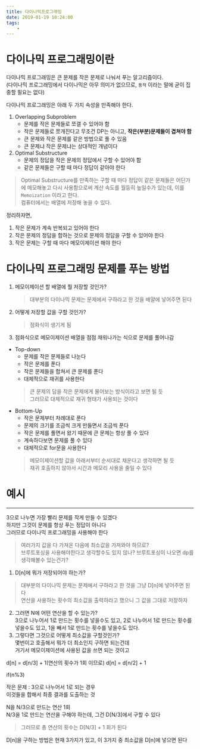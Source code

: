 ```yaml
---
title: 다이나믹프로그래밍
date: 2019-01-19 10:24:00
tags:
    - 
---
```


# 다이나믹 프로그래밍이란  
다이나믹 프로그래밍은 큰 문제를 작은 문제로 나눠서 푸는 알고리즘이다.  
(다이나믹 프로그래밍에서 다이나믹은 아무 의미가 없으므로, `동적` 이라는 말에 굳이 집중할 필요는 없다)  

다이나믹 프로그래밍은 아래 두 가지 속성을 만족해야 한다.  
1. Overlapping Subproblem  
    - 문제를 작은 문제들로 쪼갤 수 있어야 함    
    - 작은 문제들로 쪼개진다고 무조건 DP는 아니고, **작은(부분)문제들이 겹쳐야 함**  
    - 큰 문제와 작은 문제를 같은 방법으로 풀 수 있음  
    - 큰 문제냐 작은 문제냐는 상대적인 개념이다  
2. Optimal Substructure  
    - 문제의 정답을 작은 문제의 정답에서 구할 수 있어야 함  
    - 같은 문제들은 구할 때 마다 정답이 같아야 한다  

> Optimal Substructure를 만족하는 구할 때 마다 정답이 같은 문제들은 어딘가에 메모해놓고 다시 사용함으로써 계산 속도를 월등히 높일수가 있는데, 이를 `Memoization` 이라고 한다.  
> 컴퓨터에서는 배열에 저장해 놓을 수 있다.  

정리하자면,  
1. 작은 문제가 계속 반복되고 있어야 한다  
2. 작은 문제의 정답을 합하는 것으로 문제의 정답을 구할 수 있어야 한다  
3. 작은 문제는 구할 때 마다 메모이제이션 해야 한다  

# 다이나믹 프로그래밍 문제를 푸는 방법  
1. 메모이제이션 할 배열에 뭘 저장할 것인가?  
    > 대부분의 다이나믹 문제는 문제에서 구하라고 한 것을 배얄에 넣어주면 된다  
2. 어떻게 저장할 값을 구할 것인가?  
    > 점화식이 생기게 됨  
3. 점화식으로 메모이제이션 배열을 점점 채워나가는 식으로 문제를 풀어나감  

- Top-down  
    - 문제를 작은 문제들로 나눈다  
    - 작은 문제를 푼다  
    - 작은 문제들을 합쳐서 큰 문제를 푼다  
    - 대체적으로 재귀를 사용한다  
    > 큰 문제의 답을 작은 문제에게 물어보는 방식이라고 보면 될 듯  
    > 그러므로 대체적으로 재귀 형태가 사용되는 것이다  
- Bottom-Up  
    - 작은 문제부터 차례대로 푼다  
    - 문제의 크기를 조금씩 크게 만들면서 조금씩 푼다  
    - 작은 문제를 풀면서 왔기 때문에 큰 문제는 항상 풀 수 있다  
    - 계속하다보면 문제를 풀 수 있다  
    - 대체적으로 for문을 사용한다  
    > 메모이제이션할 값을 아래서부터 순서대로 채운다고 생각하면 될 듯  
    재귀 호출하지 않아서 시간과 메모리 사용을 줄일 수 있다  
# 예시

--- 
3으로 나누면 가장 빨리 문제를 작게 만들 수 있겠다  
하지만 그것이 문제를 항상 푸는 정답이 아니다  
그러므로 다이나믹 프로그래밍을 사용해야 한다  
> 여러가지 값을 다 가져온 다음에 최소값을 가져와야 하므로?  
> 브루트포싱을 사용해야한다고 생각할수도 있지 않나?
> 브루트포싱이 나오면 dp를 생각해볼수 있는건가?

1. D[n]에 뭐가 저장되어야 하는가?  
> 대부분의 다이나믹 문제는 문제에서 구하라고 한 것을 그냥 D[n]에 넣어주면 된다  
> 연산을 사용하는 횟수의 최소값을 출력하라고 했으니 그 값을 그대로 저장하자  
2. 그러면 N에 어떤 연산을 할 수 있는가?  
3으로 나누어서 1로 만드는 횟수를 넣을수도 있고, 
2로 나누어서 1로 만드는 횟수를 넣을수도 있고,
1을 빼서 1로 만드는 횟수를 넣을수도 있다.  
3. 그렇다면 그것으로 어떻게 최소값을 구할것인가?  
몇번이고 호출해서 뭐가 더 최소인지 구하면 되는건데  
거기서 메모이제이션에 사용된 값을 쓰면 되는 것이고  

d[n] = d[n/3] + 1(연산의 횟수가 1회 이므로)
d[n] = d[n/2] + 1

if(n%3)

작은 문제 : 3으로 나누어서 1로 되는 경우  
이것들을 합해서 최종 결과를 도출하는 것 

N을 N/3으로 만드는 연산 1회  
N/3을 1로 만드는 연산을 구해야 하는데, 그건 D[N/3]에서 구할 수 있다  
> 그러므로 총 연산의 횟수는 D[N/3] + 1 회가 된다  

D[n]을 구하는 방법은 현재 3가지가 있고, 이 3가지 중 최소값을 D[n]에 넣으면 된다  

<!-- more -->